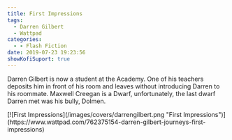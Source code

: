 ```yaml
---
title: First Impressions
tags:
  - Darren Gilbert
  - Wattpad
categories:
  - - Flash Fiction
date: 2019-07-23 19:23:56
showKofiSuport: true
---
```


Darren Gilbert is now a student at the Academy.  One of his teachers deposits him in front of his room and leaves without introducing Darren to his roommate.  Maxwell Creegan is a Dwarf, unfortunately, the last dwarf Darren met was his bully, Dolmen.<!-- more -->
<div class="center">[![First Impressions](/images/covers/darrengilbert.png "First Impressions")](https://www.wattpad.com/762375154-darren-gilbert-journeys-first-impressions)</div>
